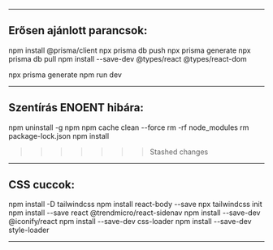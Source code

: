 -----------------
## Erősen ajánlott parancsok:
npm install @prisma/client
npx prisma db push
npx prisma generate
npx prisma db pull
npm install --save-dev @types/react @types/react-dom

npx prisma generate
npm run dev

-----------------
## Szentírás ENOENT hibára:
npm uninstall -g npm
npm cache clean --force
rm -rf node_modules
rm package-lock.json
npm install
>>>>>>> Stashed changes

____________________________
## CSS cuccok:
npm install -D tailwindcss
npm install react-body --save
npx tailwindcss init
npm install --save react @trendmicro/react-sidenav
npm install --save-dev @iconify/react
npm install --save-dev css-loader
npm install --save-dev style-loader
____________________________
